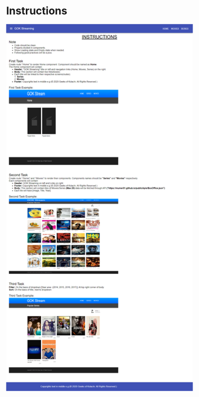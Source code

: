 # Instructions
![alt text](https://github.com/ShahrozAhmd/movies-app/blob/main/src/assets/instructions.png)

